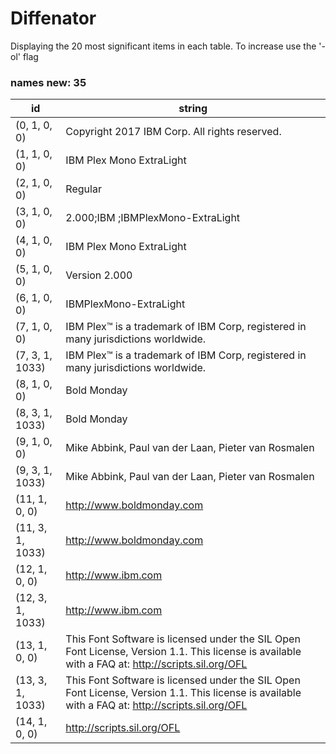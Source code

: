 # Diffenator

Displaying the 20 most significant items in each table. To increase use the '-ol' flag


### names new: 35

id | string
--- | --- | 
(0, 1, 0, 0) | Copyright 2017 IBM Corp. All rights reserved.
(1, 1, 0, 0) | IBM Plex Mono ExtraLight
(2, 1, 0, 0) | Regular
(3, 1, 0, 0) | 2.000;IBM ;IBMPlexMono-ExtraLight
(4, 1, 0, 0) | IBM Plex Mono ExtraLight
(5, 1, 0, 0) | Version 2.000
(6, 1, 0, 0) | IBMPlexMono-ExtraLight
(7, 1, 0, 0) | IBM Plex™ is a trademark of IBM Corp, registered in many jurisdictions worldwide.
(7, 3, 1, 1033) | IBM Plex™ is a trademark of IBM Corp, registered in many jurisdictions worldwide.
(8, 1, 0, 0) | Bold Monday
(8, 3, 1, 1033) | Bold Monday
(9, 1, 0, 0) | Mike Abbink, Paul van der Laan, Pieter van Rosmalen
(9, 3, 1, 1033) | Mike Abbink, Paul van der Laan, Pieter van Rosmalen
(11, 1, 0, 0) | http://www.boldmonday.com
(11, 3, 1, 1033) | http://www.boldmonday.com
(12, 1, 0, 0) | http://www.ibm.com
(12, 3, 1, 1033) | http://www.ibm.com
(13, 1, 0, 0) | This Font Software is licensed under the SIL Open Font License, Version 1.1. This license is available with a FAQ at: http://scripts.sil.org/OFL
(13, 3, 1, 1033) | This Font Software is licensed under the SIL Open Font License, Version 1.1. This license is available with a FAQ at: http://scripts.sil.org/OFL
(14, 1, 0, 0) | http://scripts.sil.org/OFL